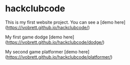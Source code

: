 # hackclubcode

This is my first website project. You can see a [demo here] (https://ivobrett.github.io/hackclubcode/)

My first game dodge [demo here] (https://ivobrett.github.io/hackclubcode/dodge/)

My second game platformer [demo here] (https://ivobrett.github.io/hackclubcode/platformer/)
